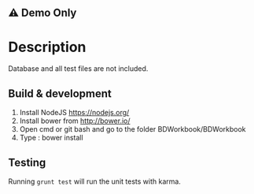 
:warning: Demo Only
---

# Description

Database and all test files are not included.

## Build & development

1.	Install NodeJS https://nodejs.org/
2.	Install bower from http://bower.io/
3.	Open cmd or git bash and go to the folder BDWorkbook/BDWorkbook
4.	Type : bower install

## Testing

Running `grunt test` will run the unit tests with karma.

